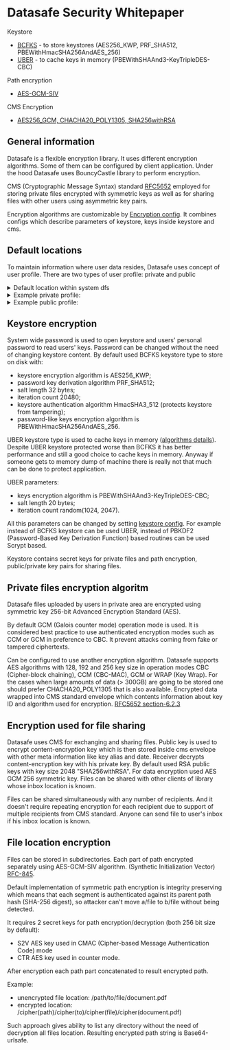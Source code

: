 # Datasafe Security Whitepaper

Keystore
 
*  [BCFKS](#Keystore-encryption) - to store keystores (AES256_KWP, PRF_SHA512, PBEWithHmacSHA256AndAES_256)
*  [UBER](#Keystore-encryption) - to cache keys in memory (PBEWithSHAAnd3-KeyTripleDES-CBC)

Path encryption

*  [AES-GCM-SIV](#File-location-encryption)

CMS Encryption

*  [AES256_GCM, CHACHA20_POLY1305, SHA256withRSA](#Private-files-encryption-algoritm)

## General information
Datasafe is a flexible encryption library. It uses different encryption algorithms. Some of them can be 
configured by client application. Under the hood Datasafe uses BouncyCastle library to perform encryption.

CMS (Cryptographic Message Syntax) standard [RFC5652](https://tools.ietf.org/html/rfc5652.html) employed for storing private 
files encrypted with symmetric keys as well as for sharing files with other users using asymmetric key pairs.

Encryption algorithms are customizable by [Encryption config](datasafe-encryption/datasafe-encryption-api/src/main/java/de/adorsys/datasafe/encrypiton/api/types/encryption/EncryptionConfig.java).
It combines configs which describe parameters of keystore, keys inside keystore and cms.

## Default locations
To maintain information where user data resides, Datasafe uses concept of user profile. There are two types of user 
profile: private and public

<details>
  <summary>Default location within system dfs</summary>
  
        /profiles
            /private
                /username - user's private profile 
            /public
                /username - user's public profile   
        /users
            /public
                /pubkeys - keystore consists user's public key
                /inbox - location of shared with user files    
            /private
                /keystore - keystore consists user's private key
                /files/SIV - location of private files. SIV is 3 symbol path encryption algorithm identifier.
</details>
      
<details>             
  <summary>Example private profile:</summary>
  
    {
        "keystore": {
            "resource": "s3://bucketname/users/username/private/keystore"
        },
        "privateStorage": [
            [{"id": "DEFAULT"}, {"resource": "s3://bucketname/users/username/private/files/"}]
        ],
        "inboxWithFullAccess": {
            "resource": "s3://bucketname/users/username/public/inbox/"
        },
        "publishPublicKeysTo": {
            "resource": "s3://bucketname/users/username/public/pubkeys"
        },
        "associatedResources": [
            {"resource": "s3://bucketname/users/username/"}
        ],
        "documentVersionStorage": {
            "resource": "s3://bucketname/users/username/versions/"
        },
        "appVersion": "BASELINE"
    }
</details>
         
<details>   
  <summary>Example public profile:</summary>
  
    {
        "publicKeys": {
            "resource": "s3://bucketname/users/username/public/pubkeys"
        },
        "inbox": {
            "resource": "s3://bucketname/users/username/public/inbox/"
        },
        "appVersion": "BASELINE"
    }   
</details>

## Keystore encryption
System wide password is used to open keystore and users' personal password to read users' keys. Password can be changed 
without the need of changing keystore content.
By default used BCFKS keystore type to store on disk with:
-  keystore encryption algorithm is AES256_KWP;
-  password key derivation algorithm PRF_SHA512;
-  salt length 32 bytes;
-  iteration count 20480;
-  keystore authentication algorithm HmacSHA3_512 (protects keystore from tampering);
-  password-like keys encryption algorithm is PBEWithHmacSHA256AndAES_256.

UBER keystore type is used to cache keys in memory 
([algorithms details](https://cryptosense.com/blog/bouncycastle-keystore-security/)).
Despite UBER keystore protected worse than BCFKS it has better performance and still a good choice to cache keys in memory. 
Anyway if someone gets to memory dump of machine there is really not that much can be done to protect application.

UBER parameters:
-  keys encryption algorithm is PBEWithSHAAnd3-KeyTripleDES-CBC;
-  salt length 20 bytes;
-  iteration count random(1024, 2047).

All this parameters can be changed by setting [keystore config](datasafe-encryption/datasafe-encryption-api/src/main/java/de/adorsys/datasafe/encrypiton/api/types/encryption/KeyStoreConfig.java). 
For example instead of BCFKS keystore can be used UBER, instead of PBKDF2 (Password-Based Key Derivation Function) 
based routines can be used Scrypt based.

Keystore contains secret keys for private files and path encryption, public/private key pairs for sharing files. 

## Private files encryption algoritm 
Datasafe files uploaded by users in private area are encrypted using symmetric key 256-bit Advanced Encryption Standard (AES).

By default GCM (Galois counter mode) operation mode is used. It is considered best practice to use authenticated 
encryption modes such as CCM or GCM in preference to CBC. It prevent attacks coming from fake or tampered ciphertexts.

Can be configured to use another encryption algorithm. Datasafe supports AES algorithms with 128, 192 and 256 key size 
in operation modes CBC (Cipher-block chaining), CCM (CBC-MAC), GCM or WRAP (Key Wrap). For the cases when 
large amounts of data (> 300GB) are going to be stored one should prefer CHACHA20_POLY1305 that is also available.
Encrypted data wrapped into CMS standard envelope which contents information about key ID and algorithm used for encryption.
[RFC5652 section-6.2.3](http://tools.ietf.org/html/rfc5652#section-6.2.3)

## Encryption used for file sharing
Datasafe uses CMS for exchanging and sharing files. Public key is used to encrypt content-encryption key which is then 
stored inside cms envelope with other meta information like key alias and date. Receiver decrypts content-encryption 
key with his private key. By default used RSA public keys with key size 2048 "SHA256withRSA". For data encryption used 
AES GCM 256 symmetric key. Files can be shared with other clients of library whose inbox location is known.

Files can be shared simultaneously with any number of recipients. And it doesn't require repeating encryption for each recipient
due to support of multiple recipients from CMS standard. Anyone can send file to user's inbox if his inbox location is known.

## File location encryption
Files can be stored in subdirectories. Each part of path encrypted separately using AES-GCM-SIV algorithm. 
(Synthetic Initialization Vector) [RFC-845](https://tools.ietf.org/html/rfc845).

Default implementation of symmetric path encryption is integrity preserving which means that each segment is 
authenticated against its parent path hash (SHA-256 digest), so attacker can't move a/file to b/file without being detected. 

It requires 2 secret keys for path encryption/decryption (both 256 bit size by default): 
-  S2V AES key used in CMAC (Cipher-based Message Authentication Code) mode
-  CTR AES key used in counter mode.

After encryption each path part concatenated to result encrypted path.

Example:
-  unencrypted file location: /path/to/file/document.pdf
-  encrypted location:        /cipher(path)/cipher(to)/cipher(file)/cipher(document.pdf)

Such approach gives ability to list any directory without the need of decryption all files location.
Resulting encrypted path string is Base64-urlsafe.
